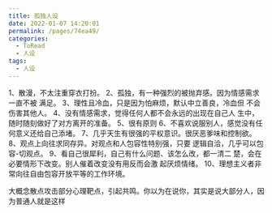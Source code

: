 ```yaml
---
title: 孤独人设
date: 2022-01-07 14:20:01
permalink: /pages/74ea49/
categories:
  - ToRead
  - 人设
tags:
  - 人设
---
```





1、散漫，不太注重穿衣打扮。
2、孤独，有一种强烈的被抛弃感。因为情感需求一直不被
满足。
3、理性且冷血，只是因为怕麻烦，默认中立善良，冷血但
不会伤害其他人。
4、没有情感需求，觉得任何人都不会永远的出现在自己人
生中，随时随刻做好了对方离开的准备。
5、很有原则
6、不喜欢说服别人，感觉没有任何意义还给自己添堵。
7、几乎天生有很强的平权意识。很厌恶爹味和控制欲。
8、观点上向往求同存异。对观点和人包容性特别强，只要
逻辑自洽，几乎可以包容-切观点。
9、看自己很犀利，自己有什么问题、该怎么改，都一清二
楚，会在必要情形下改变。别人催着改变没有用反而会激
起厌烦情绪。
10、理想主义者非常向往自由包容开放平等的工作环境。



大概念散点攻击部分心理靶点，引起共鸣。你以为在说你，其实是说大部分人，因为普通人就是这样

